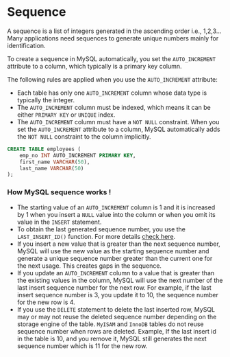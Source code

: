 # Sequence

A sequence is a list of integers generated in the ascending order i.e., 1,2,3… Many applications need sequences to generate unique numbers mainly for identification.

To create a sequence in MySQL automatically, you set the `AUTO_INCREMENT` attribute to a column, which typically is a primary key column.

The following rules are applied when you use the `AUTO_INCREMENT` attribute:
* Each table has only one `AUTO_INCREMENT` column whose data type is typically the integer.
* The `AUTO_INCREMENT` column must be indexed, which means it can be either `PRIMARY KEY` or `UNIQUE` index.
* The `AUTO_INCREMENT` column must have a `NOT NULL` constraint. When you set the `AUTO_INCREMENT` attribute to a column, MySQL automatically adds the `NOT NULL` constraint to the column implicitly.

```sql
CREATE TABLE employees (
    emp_no INT AUTO_INCREMENT PRIMARY KEY,
    first_name VARCHAR(50),
    last_name VARCHAR(50)
);
```

### How MySQL sequence works !
* The starting value of an `AUTO_INCREMENT` column is 1 and it is increased by 1 when you insert a `NULL` value into the column or when you omit its value in the `INSERT` statement.
* To obtain the last generated sequence number, you use the `LAST_INSERT_ID()` function. For more details [check here](../data-manipulation/insert.md#last_insert_id-function).
* If you insert a new value that is greater than the next sequence number, MySQL will use the new value as the starting sequence number and generate a unique sequence number greater than the current one for the next usage. This creates gaps in the sequence.
* If you update an `AUTO_INCREMENT` column to a value that is greater than the existing values in the column, MySQL will use the next number of the last insert sequence number for the next row. For example, if the last insert sequence number is 3, you update it to 10, the sequence number for the new row is 4.
* If you use the `DELETE` statement to delete the last inserted row, MySQL may or may not reuse the deleted sequence number depending on the storage engine of the table. `MyISAM` and `InnoDB` tables do not reuse sequence number when rows are deleted. Example, If the last insert id in the table is 10, and you remove it, MySQL still generates the next sequence number which is 11 for the new row.
